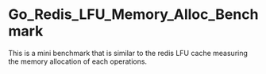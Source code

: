 # Go_Redis_LFU_Memory_Alloc_Benchmark
This is a mini benchmark that is similar to the redis LFU cache measuring the memory allocation of each operations.
